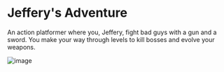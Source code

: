 # Jeffery's Adventure

An action platformer where you, Jeffery, fight bad guys with a gun and a sword.
You make your way through levels to kill bosses and evolve your weapons.

![image](https://github.com/user-attachments/assets/826d69ac-4e72-4e96-a6e9-2d624c369c07)
